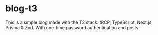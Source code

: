 # blog-t3
This is a simple blog made with the T3 stack: tRCP, TypeScript, Next.js, Prisma &amp; Zod. With one-time password authentication and posts.
